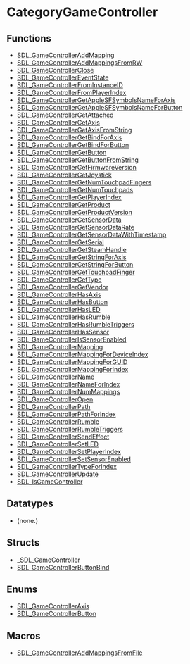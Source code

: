# CategoryGameController

## Functions

<!-- DO NOT HAND-EDIT CATEGORY LISTS, THEY ARE AUTOGENERATED AND WILL BE OVERWRITTEN, BASED ON TAGS IN INDIVIDUAL PAGE FOOTERS. EDIT THOSE INSTEAD. -->
<!-- BEGIN CATEGORY LIST: CategoryGameController, CategoryAPIFunction -->
- [SDL_GameControllerAddMapping](SDL_GameControllerAddMapping)
- [SDL_GameControllerAddMappingsFromRW](SDL_GameControllerAddMappingsFromRW)
- [SDL_GameControllerClose](SDL_GameControllerClose)
- [SDL_GameControllerEventState](SDL_GameControllerEventState)
- [SDL_GameControllerFromInstanceID](SDL_GameControllerFromInstanceID)
- [SDL_GameControllerFromPlayerIndex](SDL_GameControllerFromPlayerIndex)
- [SDL_GameControllerGetAppleSFSymbolsNameForAxis](SDL_GameControllerGetAppleSFSymbolsNameForAxis)
- [SDL_GameControllerGetAppleSFSymbolsNameForButton](SDL_GameControllerGetAppleSFSymbolsNameForButton)
- [SDL_GameControllerGetAttached](SDL_GameControllerGetAttached)
- [SDL_GameControllerGetAxis](SDL_GameControllerGetAxis)
- [SDL_GameControllerGetAxisFromString](SDL_GameControllerGetAxisFromString)
- [SDL_GameControllerGetBindForAxis](SDL_GameControllerGetBindForAxis)
- [SDL_GameControllerGetBindForButton](SDL_GameControllerGetBindForButton)
- [SDL_GameControllerGetButton](SDL_GameControllerGetButton)
- [SDL_GameControllerGetButtonFromString](SDL_GameControllerGetButtonFromString)
- [SDL_GameControllerGetFirmwareVersion](SDL_GameControllerGetFirmwareVersion)
- [SDL_GameControllerGetJoystick](SDL_GameControllerGetJoystick)
- [SDL_GameControllerGetNumTouchpadFingers](SDL_GameControllerGetNumTouchpadFingers)
- [SDL_GameControllerGetNumTouchpads](SDL_GameControllerGetNumTouchpads)
- [SDL_GameControllerGetPlayerIndex](SDL_GameControllerGetPlayerIndex)
- [SDL_GameControllerGetProduct](SDL_GameControllerGetProduct)
- [SDL_GameControllerGetProductVersion](SDL_GameControllerGetProductVersion)
- [SDL_GameControllerGetSensorData](SDL_GameControllerGetSensorData)
- [SDL_GameControllerGetSensorDataRate](SDL_GameControllerGetSensorDataRate)
- [SDL_GameControllerGetSensorDataWithTimestamp](SDL_GameControllerGetSensorDataWithTimestamp)
- [SDL_GameControllerGetSerial](SDL_GameControllerGetSerial)
- [SDL_GameControllerGetSteamHandle](SDL_GameControllerGetSteamHandle)
- [SDL_GameControllerGetStringForAxis](SDL_GameControllerGetStringForAxis)
- [SDL_GameControllerGetStringForButton](SDL_GameControllerGetStringForButton)
- [SDL_GameControllerGetTouchpadFinger](SDL_GameControllerGetTouchpadFinger)
- [SDL_GameControllerGetType](SDL_GameControllerGetType)
- [SDL_GameControllerGetVendor](SDL_GameControllerGetVendor)
- [SDL_GameControllerHasAxis](SDL_GameControllerHasAxis)
- [SDL_GameControllerHasButton](SDL_GameControllerHasButton)
- [SDL_GameControllerHasLED](SDL_GameControllerHasLED)
- [SDL_GameControllerHasRumble](SDL_GameControllerHasRumble)
- [SDL_GameControllerHasRumbleTriggers](SDL_GameControllerHasRumbleTriggers)
- [SDL_GameControllerHasSensor](SDL_GameControllerHasSensor)
- [SDL_GameControllerIsSensorEnabled](SDL_GameControllerIsSensorEnabled)
- [SDL_GameControllerMapping](SDL_GameControllerMapping)
- [SDL_GameControllerMappingForDeviceIndex](SDL_GameControllerMappingForDeviceIndex)
- [SDL_GameControllerMappingForGUID](SDL_GameControllerMappingForGUID)
- [SDL_GameControllerMappingForIndex](SDL_GameControllerMappingForIndex)
- [SDL_GameControllerName](SDL_GameControllerName)
- [SDL_GameControllerNameForIndex](SDL_GameControllerNameForIndex)
- [SDL_GameControllerNumMappings](SDL_GameControllerNumMappings)
- [SDL_GameControllerOpen](SDL_GameControllerOpen)
- [SDL_GameControllerPath](SDL_GameControllerPath)
- [SDL_GameControllerPathForIndex](SDL_GameControllerPathForIndex)
- [SDL_GameControllerRumble](SDL_GameControllerRumble)
- [SDL_GameControllerRumbleTriggers](SDL_GameControllerRumbleTriggers)
- [SDL_GameControllerSendEffect](SDL_GameControllerSendEffect)
- [SDL_GameControllerSetLED](SDL_GameControllerSetLED)
- [SDL_GameControllerSetPlayerIndex](SDL_GameControllerSetPlayerIndex)
- [SDL_GameControllerSetSensorEnabled](SDL_GameControllerSetSensorEnabled)
- [SDL_GameControllerTypeForIndex](SDL_GameControllerTypeForIndex)
- [SDL_GameControllerUpdate](SDL_GameControllerUpdate)
- [SDL_IsGameController](SDL_IsGameController)
<!-- END CATEGORY LIST -->

## Datatypes

<!-- DO NOT HAND-EDIT CATEGORY LISTS, THEY ARE AUTOGENERATED AND WILL BE OVERWRITTEN, BASED ON TAGS IN INDIVIDUAL PAGE FOOTERS. EDIT THOSE INSTEAD. -->
<!-- BEGIN CATEGORY LIST: CategoryGameController, CategoryAPIDatatype -->
- (none.)
<!-- END CATEGORY LIST -->

## Structs

<!-- DO NOT HAND-EDIT CATEGORY LISTS, THEY ARE AUTOGENERATED AND WILL BE OVERWRITTEN, BASED ON TAGS IN INDIVIDUAL PAGE FOOTERS. EDIT THOSE INSTEAD. -->
<!-- BEGIN CATEGORY LIST: CategoryGameController, CategoryAPIStruct -->
- [_SDL_GameController](_SDL_GameController)
- [SDL_GameControllerButtonBind](SDL_GameControllerButtonBind)
<!-- END CATEGORY LIST -->

## Enums

<!-- DO NOT HAND-EDIT CATEGORY LISTS, THEY ARE AUTOGENERATED AND WILL BE OVERWRITTEN, BASED ON TAGS IN INDIVIDUAL PAGE FOOTERS. EDIT THOSE INSTEAD. -->
<!-- BEGIN CATEGORY LIST: CategoryGameController, CategoryAPIEnum -->
- [SDL_GameControllerAxis](SDL_GameControllerAxis)
- [SDL_GameControllerButton](SDL_GameControllerButton)
<!-- END CATEGORY LIST -->

## Macros

<!-- DO NOT HAND-EDIT CATEGORY LISTS, THEY ARE AUTOGENERATED AND WILL BE OVERWRITTEN, BASED ON TAGS IN INDIVIDUAL PAGE FOOTERS. EDIT THOSE INSTEAD. -->
<!-- BEGIN CATEGORY LIST: CategoryGameController, CategoryAPIMacro -->
- [SDL_GameControllerAddMappingsFromFile](SDL_GameControllerAddMappingsFromFile)
<!-- END CATEGORY LIST -->

